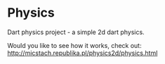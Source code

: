 Physics
=======

Dart physics project - a simple 2d dart physics.

Would you like to see how it works, check out:
http://micstach.republika.pl/physics2d/physics.html

